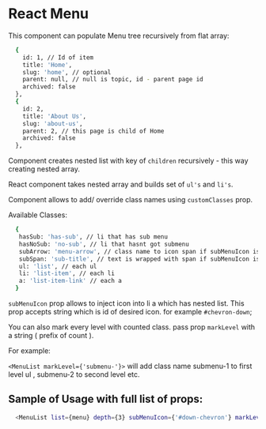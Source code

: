 # React Menu

This component can populate Menu tree recursively from flat array:

```bash
  {
    id: 1, // Id of item
    title: 'Home',
    slug: 'home', // optional
    parent: null, // null is topic, id - parent page id
    archived: false
  },
  {
    id: 2,
    title: 'About Us',
    slug: 'about-us',
    parent: 2, // this page is child of Home
    archived: false
  },
```
Component creates nested list with key of `children` recursively - this way creating nested array. 

React component takes nested array and builds set of `ul's` and `li's`.

Component allows to add/ override class names using `customClasses` prop.

Available Classes:

```bash
  {
   hasSub: 'has-sub', // li that has sub menu
   hasNoSub: 'no-sub', // li that hasnt got submenu
   subArrow: 'menu-arrow', // class name to icon span if subMenuIcon is set
   subSpan: 'sub-title', // text is wrapped with span if subMenuIcon is set. class for that
   ul: 'list', // each ul
   li: 'list-item', // each li
   a: 'list-item-link' // each a
  }
```

`subMenuIcon` prop allows to inject icon into li a which has nested list. This prop accepts string which is id of desired icon. for example `#chevron-down`;

You can also mark every level with counted class.
pass prop `markLevel` with a string ( prefix of count ).

For example:

`<MenuList markLevel={'submenu-'}>` will add class name submenu-1 to first level ul , submenu-2 to second level etc.

## Sample of Usage with full list of props:

```bash
  <MenuList list={menu} depth={3} subMenuIcon={'#down-chevron'} markLevel={'submenu-'} />
```

